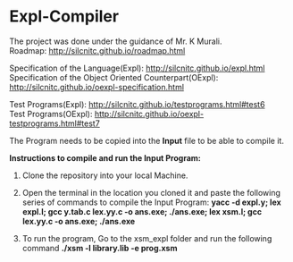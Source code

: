 # Expl-Compiler

The project was done under the guidance of Mr. K Murali. <br>
Roadmap: http://silcnitc.github.io/roadmap.html

Specification of the Language(Expl): http://silcnitc.github.io/expl.html <br>
Specification of the Object Oriented Counterpart(OExpl): http://silcnitc.github.io/oexpl-specification.html

Test Programs(Expl): http://silcnitc.github.io/testprograms.html#test6 <br>
Test Programs(OExpl): http://silcnitc.github.io/oexpl-testprograms.html#test7

The Program needs to be copied into the **Input** file to be able to compile it.

**Instructions to compile and run the Input Program:**

1. Clone the repository into your local Machine.

2. Open the terminal in the location you cloned it and paste the following series of commands to compile the Input Program: **yacc -d expl.y; lex expl.l; gcc y.tab.c lex.yy.c -o ans.exe; ./ans.exe; lex xsm.l; gcc lex.yy.c -o ans.exe; ./ans.exe**

3. To run the program, Go to the xsm_expl folder and run the following command **./xsm -l library.lib -e prog.xsm**
